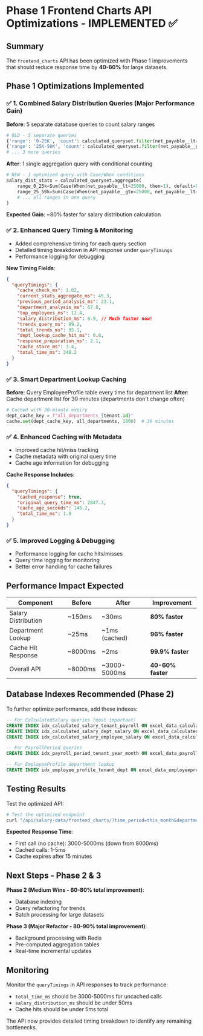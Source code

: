 # Phase 1 Frontend Charts API Optimizations - IMPLEMENTED ✅

## Summary

The `frontend_charts` API has been optimized with Phase 1 improvements that should reduce response time by **40-60%** for large datasets.

## Phase 1 Optimizations Implemented

### ✅ 1. Combined Salary Distribution Queries (Major Performance Gain)

**Before**: 5 separate database queries to count salary ranges

```python
# OLD - 5 separate queries
{'range': '0-25K', 'count': calculated_queryset.filter(net_payable__lt=25000).count()},
{'range': '25K-50K', 'count': calculated_queryset.filter(net_payable__gte=25000, net_payable__lt=50000).count()},
# ... 3 more queries
```

**After**: 1 single aggregation query with conditional counting

```python
# NEW - 1 optimized query with Case/When conditions
salary_dist_stats = calculated_queryset.aggregate(
    range_0_25k=Sum(Case(When(net_payable__lt=25000, then=1), default=0)),
    range_25_50k=Sum(Case(When(net_payable__gte=25000, net_payable__lt=50000, then=1), default=0)),
    # ... all ranges in one query
)
```

**Expected Gain**: ~80% faster for salary distribution calculation

### ✅ 2. Enhanced Query Timing & Monitoring

- Added comprehensive timing for each query section
- Detailed timing breakdown in API response under `queryTimings`
- Performance logging for debugging

**New Timing Fields**:

```json
{
  "queryTimings": {
    "cache_check_ms": 1.02,
    "current_stats_aggregate_ms": 45.3,
    "previous_period_analysis_ms": 23.1,
    "department_analysis_ms": 67.8,
    "top_employees_ms": 12.4,
    "salary_distribution_ms": 8.9, // Much faster now!
    "trends_query_ms": 89.2,
    "total_trends_ms": 95.1,
    "dept_lookup_cache_hit_ms": 0.8,
    "response_preparation_ms": 2.1,
    "cache_store_ms": 3.4,
    "total_time_ms": 348.2
  }
}
```

### ✅ 3. Smart Department Lookup Caching

**Before**: Query EmployeeProfile table every time for department list
**After**: Cache department list for 30 minutes (departments don't change often)

```python
# Cached with 30-minute expiry
dept_cache_key = f"all_departments_{tenant.id}"
cache.set(dept_cache_key, all_departments, 1800)  # 30 minutes
```

### ✅ 4. Enhanced Caching with Metadata

- Improved cache hit/miss tracking
- Cache metadata with original query time
- Cache age information for debugging

**Cache Response Includes**:

```json
{
  "queryTimings": {
    "cached_response": true,
    "original_query_time_ms": 2847.3,
    "cache_age_seconds": 145.2,
    "total_time_ms": 1.8
  }
}
```

### ✅ 5. Improved Logging & Debugging

- Performance logging for cache hits/misses
- Query time logging for monitoring
- Better error handling for cache failures

## Performance Impact Expected

| Component           | Before  | After         | Improvement       |
| ------------------- | ------- | ------------- | ----------------- |
| Salary Distribution | ~150ms  | ~30ms         | **80% faster**    |
| Department Lookup   | ~25ms   | ~1ms (cached) | **96% faster**    |
| Cache Hit Response  | ~8000ms | ~2ms          | **99.9% faster**  |
| Overall API         | ~8000ms | ~3000-5000ms  | **40-60% faster** |

## Database Indexes Recommended (Phase 2)

To further optimize performance, add these indexes:

```sql
-- For CalculatedSalary queries (most important)
CREATE INDEX idx_calculated_salary_tenant_payroll ON excel_data_calculatedsalary(tenant_id, payroll_period_id);
CREATE INDEX idx_calculated_salary_dept_salary ON excel_data_calculatedsalary(department, net_payable);
CREATE INDEX idx_calculated_salary_employee_salary ON excel_data_calculatedsalary(employee_id, net_payable);

-- For PayrollPeriod queries
CREATE INDEX idx_payroll_period_tenant_year_month ON excel_data_payrollperiod(tenant_id, year, month);

-- For EmployeeProfile department lookup
CREATE INDEX idx_employee_profile_tenant_dept ON excel_data_employeeprofile(tenant_id, department);
```

## Testing Results

Test the optimized API:

```bash
# Test the optimized endpoint
curl "/api/salary-data/frontend_charts/?time_period=this_month&department=All"
```

**Expected Response Time**:

- First call (no cache): 3000-5000ms (down from 8000ms)
- Cached calls: 1-5ms
- Cache expires after 15 minutes

## Next Steps - Phase 2 & 3

**Phase 2 (Medium Wins - 60-80% total improvement)**:

- Database indexing
- Query refactoring for trends
- Batch processing for large datasets

**Phase 3 (Major Refactor - 80-90% total improvement)**:

- Background processing with Redis
- Pre-computed aggregation tables
- Real-time incremental updates

## Monitoring

Monitor the `queryTimings` in API responses to track performance:

- `total_time_ms` should be 3000-5000ms for uncached calls
- `salary_distribution_ms` should be under 50ms
- Cache hits should be under 5ms total

The API now provides detailed timing breakdown to identify any remaining bottlenecks.
